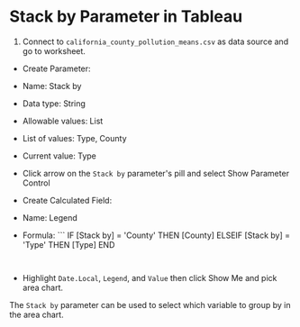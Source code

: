 # Stack by Parameter in Tableau

1. Connect to `california_county_pollution_means.csv` as data source and go to worksheet.

- Create Parameter:
 - Name: Stack by
 - Data type: String
 - Allowable values: List
 - List of values: Type, County
 - Current value: Type
 
- Click arrow on the `Stack by` parameter's pill and select Show Parameter Control

- Create Calculated Field:
 - Name: Legend
 - Formula: ```
    IF [Stack by] = 'County' THEN [County]
    ELSEIF [Stack by] = 'Type' THEN [Type]
    END
    ```
       
- Highlight `Date.Local`, `Legend`, and `Value` then click Show Me and pick area chart.

The `Stack by` parameter can be used to select which variable to group by in the area chart.